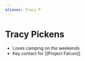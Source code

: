 ```yaml
---
aliases: Tracy P
---
```


# Tracy Pickens

- Loves camping on the weekends
- Key contact for [[Project Falcon]]